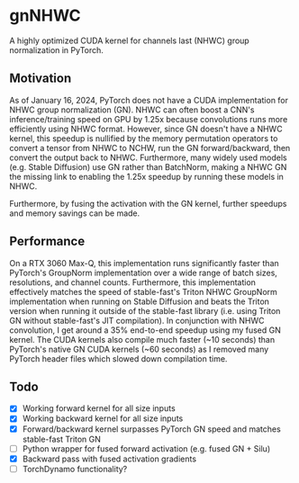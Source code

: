 # gnNHWC
A highly optimized CUDA kernel for channels last (NHWC) group normalization in PyTorch.

## Motivation
As of January 16, 2024, PyTorch does not have a CUDA implementation for NHWC group normalization (GN). NHWC can often boost a CNN's inference/training speed on GPU by 1.25x because convolutions runs more efficiently using NHWC format. However, since GN doesn't have a NHWC kernel, this speedup is nullified by the memory permutation operators to convert a tensor from NHWC to NCHW, run the GN forward/backward, then convert the output back to NHWC. Furthermore, many widely used models (e.g. Stable Diffusion) use GN rather than BatchNorm, making a NHWC GN the missing link to enabling the 1.25x speedup by running these models in NHWC. 

Furthermore, by fusing the activation with the GN kernel, further speedups and memory savings can be made.

## Performance
On a RTX 3060 Max-Q, this implementation runs significantly faster than PyTorch's GroupNorm implementation over a wide range of batch sizes, resolutions, and channel counts. Furthermore, this implementation effectively matches the speed of stable-fast's Triton NHWC GroupNorm implementation when running on Stable Diffusion and beats the Triton version when running it outside of the stable-fast library (i.e. using Triton GN without stable-fast's JIT compilation). In conjunction with NHWC convolution, I get around a 35% end-to-end speedup using my fused GN kernel.
The CUDA kernels also compile much faster (~10 seconds) than PyTorch's native GN CUDA kernels (~60 seconds) as I removed many PyTorch header files which slowed down compilation time.

## Todo
- [x] Working forward kernel for all size inputs 
- [x] Working backward kernel for all size inputs 
- [x] Forward/backward kernel surpasses PyTorch GN speed and matches stable-fast Triton GN
- [ ] Python wrapper for fused forward activation (e.g. fused GN + Silu)
- [x] Backward pass with fused activation gradients
- [ ] TorchDynamo functionality?
